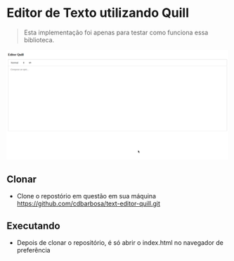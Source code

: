 # Editor de Texto utilizando Quill

> Esta implementação foi apenas para testar como funciona essa biblioteca.

![EditorJS](quill.png)


## Clonar

- Clone o repostório em questão em sua máquina <https://github.com/cdbarbosa/text-editor-quill.git>

## Executando

- Depois de clonar o repositório, é só abrir o index.html no navegador de preferência
